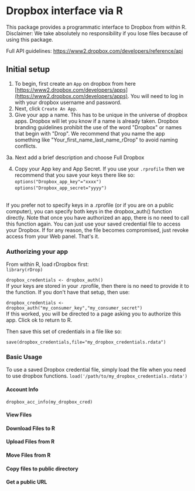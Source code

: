 # Dropbox interface via R

This package provides a  programmatic interface to Dropbox from within R. Disclaimer: We take absolutely no responsibility if you lose files because of using this package.

Full API guidelines: https://www2.dropbox.com/developers/reference/api


## Initial setup
1. To begin, first create an `App` on dropbox from here [https://www2.dropbox.com/developers/apps](https://www2.dropbox.com/developers/apps). You will need to log in with your dropbox username and password.
2. Next, click `Create An App`.
3. Give your app a name. This has to be unique in the universe of dropbox apps. Dropbox will let you know if a name is already taken. Dropbox branding guidelines prohibit the use of the word "Dropbox" or names that begin with "Drop". We recommend that you name the app something like "Your_first_name_last_name_rDrop" to avoid naming conflicts.

3a. Next add a brief description and choose Full Dropbox

4. Copy your App key and App Secret. If you use your `.rprofile` then we recommend that you save your keys there like so: <br>
`options("Dropbox_app_key"="xxxx")`<br>
`options("Dropbox_app_secret="yyyy")`
<br>
If you prefer not to specify keys in a .rprofile (or if you are on a public computer), you can specify both keys in the dropbox_auth() function directly. Note that once you have authorized an app, there is no need to call this function again. You can just use your saved credential file to access your Dropbox. If for any reason, the file becomes compromised, just revoke access from your Web panel.
That's it.

### Authorizing your app
From within R, load rDropbox first: <br>
`library(rDrop)`

 `dropbox_credentials <- dropbox_auth()` <br>
 If your keys are stored in your .rprofile, then there is no need to provide it to the function. If you don't have that setup, then use: <br>

 `dropbox_credentials <- dropbox_auth("my_consumer_key","my_consumer_secret")` <br>
 If this worked, you will be directed to a page asking you to authorize this app. Click ok to return to R.

 Then save this set of credentials in a file like so:

 `save(dropbox_credentials,file="my_dropbox_credentials.rdata")`

### Basic Usage
To use a saved Dropbox credential file, simply load the file when you need to use dropbox functions.
`load('/path/to/my_dropbox_credentials.rdata')`

#### Account Info
`dropbox_acc_info(my_dropbox_cred)`

#### View Files

#### Download Files to R

#### Upload Files from R

#### Move Files from R

#### Copy files to public directory

#### Get a public URL

